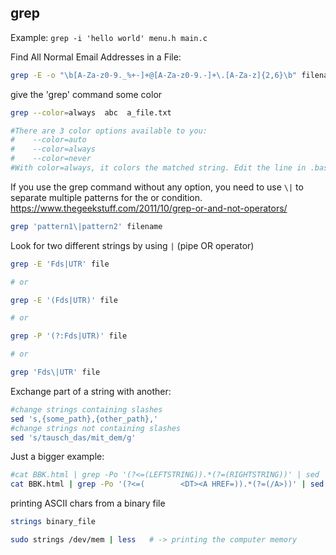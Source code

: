 ## grep

Example: `grep -i 'hello world' menu.h main.c`

Find All Normal Email Addresses in a File:
```bash
grep -E -o "\b[A-Za-z0-9._%+-]+@[A-Za-z0-9.-]+\.[A-Za-z]{2,6}\b" filename.txt
```

give the 'grep' command some color
```bash
grep --color=always  abc  a_file.txt

#There are 3 color options available to you:
#    --color=auto
#    --color=always
#    --color=never
#With color=always, it colors the matched string. Edit the line in .bashrc to make the change permanent!
```

If you use the grep command without any option, you need to use `\|` to separate multiple patterns for the or condition. https://www.thegeekstuff.com/2011/10/grep-or-and-not-operators/
```bash
grep 'pattern1\|pattern2' filename
```

Look for two different strings by using `|` (pipe OR operator)
```bash
grep -E 'Fds|UTR' file

# or

grep -E '(Fds|UTR)' file

# or

grep -P '(?:Fds|UTR)' file

# or

grep 'Fds\|UTR' file
```

Exchange part of a string with another:
```bash
#change strings containing slashes
sed 's,{some_path},{other_path},'
#change strings not containing slashes
sed 's/tausch_das/mit_dem/g'
```

Just a bigger example:
```bash
#cat BBK.html | grep -Po '(?<=(LEFTSTRING)).*(?=(RIGHTSTRING))' | sed 's/tausch_das/mit_dem/g' > Database.csv
cat BBK.html | grep -Po '(?<=(        <DT><A HREF=)).*(?=(/A>))' | sed 's,^,./lzeditor -e ,' | sed 's/ target="_blank"/ /g' | sed 's/>/"/g' | sed 's/</" "BBK"/g' > BBK.txt
```

printing ASCII chars from a binary file
```bash
strings binary_file

sudo strings /dev/mem | less   # -> printing the computer memory
```
